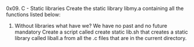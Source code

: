 0x09. C - Static libraries
Create the static library libmy.a containing all the functions listed below:

1. Without libraries what have we? We have no past and no future
mandatory
Create a script called create static lib.sh that creates a static library called liball.a from all the .c files that are in the current directory.

